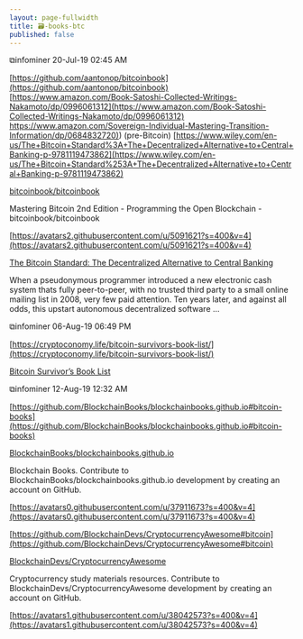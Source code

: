 ```yaml
---
layout: page-fullwidth
title: 🗃-books-btc
published: false
---
```


⧉infominer 20-Jul-19 02:45 AM

[https://github.com/aantonop/bitcoinbook](https://github.com/aantonop/bitcoinbook) [https://www.amazon.com/Book-Satoshi-Collected-Writings-Nakamoto/dp/0996061312](https://www.amazon.com/Book-Satoshi-Collected-Writings-Nakamoto/dp/0996061312) [https://www.amazon.com/Sovereign-Individual-Mastering-Transition-Information/dp/0684832720)](https://www.amazon.com/Sovereign-Individual-Mastering-Transition-Information/dp/0684832720)) (pre-Bitcoin) [https://www.wiley.com/en-us/The+Bitcoin+Standard%3A+The+Decentralized+Alternative+to+Central+Banking-p-9781119473862](https://www.wiley.com/en-us/The+Bitcoin+Standard%253A+The+Decentralized+Alternative+to+Central+Banking-p-9781119473862)

[bitcoinbook/bitcoinbook](https://github.com/aantonop/bitcoinbook)

Mastering Bitcoin 2nd Edition - Programming the Open Blockchain - bitcoinbook/bitcoinbook

[https://avatars2.githubusercontent.com/u/5091621?s=400&v=4](https://avatars2.githubusercontent.com/u/5091621?s=400&v=4)

[The Bitcoin Standard: The Decentralized Alternative to Central Banking](https://www.wiley.com/en-us/The+Bitcoin+Standard%3A+The+Decentralized+Alternative+to+Central+Banking-p-9781119473862)

When a pseudonymous programmer introduced a new electronic cash system thats fully peer-to-peer, with no trusted third party to a small online mailing list in 2008, very few paid attention. Ten years later, and against all odds, this upstart autonomous decentralized software ...

⧉infominer 06-Aug-19 06:49 PM

[https://cryptoconomy.life/bitcoin-survivors-book-list/](https://cryptoconomy.life/bitcoin-survivors-book-list/)

[Bitcoin Survivor’s Book List](https://cryptoconomy.life/bitcoin-survivors-book-list/)

⧉infominer 12-Aug-19 12:32 AM

[https://github.com/BlockchainBooks/blockchainbooks.github.io#bitcoin-books](https://github.com/BlockchainBooks/blockchainbooks.github.io#bitcoin-books)

[BlockchainBooks/blockchainbooks.github.io](https://github.com/BlockchainBooks/blockchainbooks.github.io)

Blockchain Books. Contribute to BlockchainBooks/blockchainbooks.github.io development by creating an account on GitHub.

[https://avatars0.githubusercontent.com/u/37911673?s=400&v=4](https://avatars0.githubusercontent.com/u/37911673?s=400&v=4)

[https://github.com/BlockchainDevs/CryptocurrencyAwesome#bitcoin](https://github.com/BlockchainDevs/CryptocurrencyAwesome#bitcoin)

[BlockchainDevs/CryptocurrencyAwesome](https://github.com/BlockchainDevs/CryptocurrencyAwesome)

Cryptocurrency study materials resources. Contribute to BlockchainDevs/CryptocurrencyAwesome development by creating an account on GitHub.

[https://avatars1.githubusercontent.com/u/38042573?s=400&v=4](https://avatars1.githubusercontent.com/u/38042573?s=400&v=4)